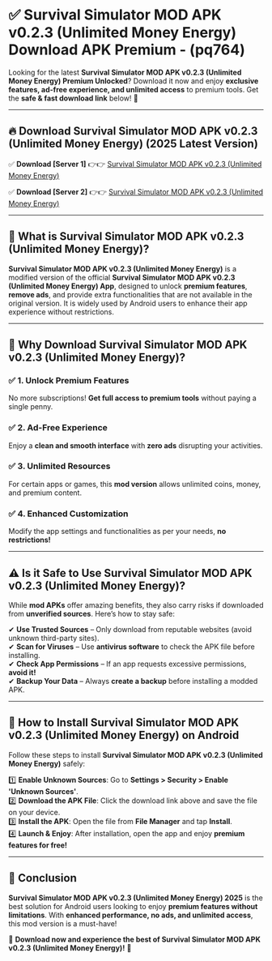 
# ✅ Survival Simulator MOD APK v0.2.3 (Unlimited Money Energy) Download APK Premium -  (pq764) 

Looking for the latest **Survival Simulator MOD APK v0.2.3 (Unlimited Money Energy) Premium Unlocked**? Download it now and enjoy **exclusive features, ad-free experience, and unlimited access** to premium tools. Get the **safe & fast download link** below! 🚀

---

## 🔥 Download Survival Simulator MOD APK v0.2.3 (Unlimited Money Energy) (2025 Latest Version)

✅ **Download [Server 1]** 👉👉 [Survival Simulator MOD APK v0.2.3 (Unlimited Money Energy) ](https://apkcomod.com?title=Survival_Simulator_MOD_APK_v0.2.3_(Unlimited_Money_Energy))  

✅ **Download [Server 2]** 👉👉 [Survival Simulator MOD APK v0.2.3 (Unlimited Money Energy) ](https://apkcomod.com?title=Survival_Simulator_MOD_APK_v0.2.3_(Unlimited_Money_Energy))  


---

## 📌 What is Survival Simulator MOD APK v0.2.3 (Unlimited Money Energy)?

**Survival Simulator MOD APK v0.2.3 (Unlimited Money Energy)** is a modified version of the official **Survival Simulator MOD APK v0.2.3 (Unlimited Money Energy) App**, designed to unlock **premium features**, **remove ads**, and provide extra functionalities that are not available in the original version. It is widely used by Android users to enhance their app experience without restrictions.

---

## 🌟 Why Download Survival Simulator MOD APK v0.2.3 (Unlimited Money Energy)?

### ✅ 1. Unlock Premium Features
No more subscriptions! **Get full access to premium tools** without paying a single penny.

### ✅ 2. Ad-Free Experience
Enjoy a **clean and smooth interface** with **zero ads** disrupting your activities.

### ✅ 3. Unlimited Resources
For certain apps or games, this **mod version** allows unlimited coins, money, and premium content.

### ✅ 4. Enhanced Customization
Modify the app settings and functionalities as per your needs, **no restrictions!**

---

## ⚠️ Is it Safe to Use Survival Simulator MOD APK v0.2.3 (Unlimited Money Energy)?

While **mod APKs** offer amazing benefits, they also carry risks if downloaded from **unverified sources**. Here’s how to stay safe:

✔ **Use Trusted Sources** – Only download from reputable websites (avoid unknown third-party sites).  
✔ **Scan for Viruses** – Use **antivirus software** to check the APK file before installing.  
✔ **Check App Permissions** – If an app requests excessive permissions, **avoid it!**  
✔ **Backup Your Data** – Always **create a backup** before installing a modded APK.

---

## 📲 How to Install Survival Simulator MOD APK v0.2.3 (Unlimited Money Energy) on Android

Follow these steps to install **Survival Simulator MOD APK v0.2.3 (Unlimited Money Energy)** safely:

1️⃣ **Enable Unknown Sources**: Go to **Settings > Security > Enable 'Unknown Sources'**.  
2️⃣ **Download the APK File**: Click the download link above and save the file on your device.  
3️⃣ **Install the APK**: Open the file from **File Manager** and tap **Install**.  
4️⃣ **Launch & Enjoy**: After installation, open the app and enjoy **premium features for free!**

---

## 🚀 Conclusion

**Survival Simulator MOD APK v0.2.3 (Unlimited Money Energy) 2025** is the best solution for Android users looking to enjoy **premium features without limitations**. With **enhanced performance, no ads, and unlimited access**, this mod version is a must-have!

🔻 **Download now and experience the best of Survival Simulator MOD APK v0.2.3 (Unlimited Money Energy)!** 🔻

